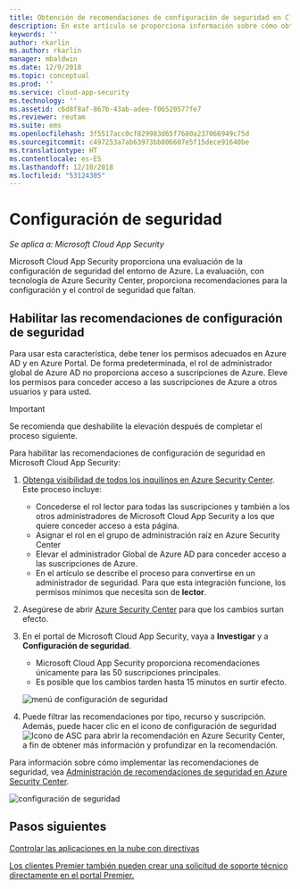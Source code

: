 ```yaml
---
title: Obtención de recomendaciones de configuración de seguridad en Cloud App Security | Microsoft Docs
description: En este artículo se proporciona información sobre cómo obtener recomendaciones de configuración de seguridad en Cloud App Security mediante la integración con Azure Security Center.
keywords: ''
author: rkarlin
ms.author: rkarlin
manager: mbaldwin
ms.date: 12/9/2018
ms.topic: conceptual
ms.prod: ''
ms.service: cloud-app-security
ms.technology: ''
ms.assetid: c6d8f8af-867b-43ab-adee-f06520577fe7
ms.reviewer: reutam
ms.suite: ems
ms.openlocfilehash: 3f5517acc0cf829983d65f7680a237066949c75d
ms.sourcegitcommit: c497253a7ab63973bb806607e5f15dece91640be
ms.translationtype: HT
ms.contentlocale: es-ES
ms.lasthandoff: 12/10/2018
ms.locfileid: "53124305"
---
```

# <a name="security-configuration"></a>Configuración de seguridad

*Se aplica a: Microsoft Cloud App Security*

Microsoft Cloud App Security proporciona una evaluación de la configuración de seguridad del entorno de Azure. La evaluación, con tecnología de Azure Security Center, proporciona recomendaciones para la configuración y el control de seguridad que faltan.

## <a name="enable-security-configuration-recommendations"></a>Habilitar las recomendaciones de configuración de seguridad

Para usar esta característica, debe tener los permisos adecuados en Azure AD y en Azure Portal. De forma predeterminada, el rol de administrador global de Azure AD no proporciona acceso a suscripciones de Azure. Eleve los permisos para conceder acceso a las suscripciones de Azure a otros usuarios y para usted.

> [!IMPORTANT]
> Se recomienda que deshabilite la elevación después de completar el proceso siguiente.

Para habilitar las recomendaciones de configuración de seguridad en Microsoft Cloud App Security:

1. <a href="https://docs.microsoft.com/azure/security-center/security-center-management-groups" target="_blank">Obtenga visibilidad de todos los inquilinos en Azure Security Center</a>. Este proceso incluye:
   - Concederse el rol lector para todas las suscripciones y también a los otros administradores de Microsoft Cloud App Security a los que quiere conceder acceso a esta página.
   - Asignar el rol en el grupo de administración raíz en Azure Security Center
   - Elevar el administrador Global de Azure AD para conceder acceso a las suscripciones de Azure.
   - En el artículo se describe el proceso para convertirse en un administrador de seguridad. Para que esta integración funcione, los permisos mínimos que necesita son de **lector**.

2. Asegúrese de abrir <a href="https://ms.portal.azure.com/#blade/Microsoft_Azure_Security/SecurityMenuBlade/0" target="_blank">Azure Security Center</a> para que los cambios surtan efecto.

3. En el portal de Microsoft Cloud App Security, vaya a **Investigar** y a **Configuración de seguridad**. 
    - Microsoft Cloud App Security proporciona recomendaciones únicamente para las 50 suscripciones principales. 
    - Es posible que los cambios tarden hasta 15 minutos en surtir efecto.

     ![menú de configuración de seguridad](./media/security-configuration-menu.png)

4. Puede filtrar las recomendaciones por tipo, recurso y suscripción. Además, puede hacer clic en el icono de configuración de seguridad ![Icono de ASC](./media/asc-icon.png) para abrir la recomendación en Azure Security Center, a fin de obtener más información y profundizar en la recomendación. 

Para información sobre cómo implementar las recomendaciones de seguridad, vea [Administración de recomendaciones de seguridad en Azure Security Center](https://docs.microsoft.com/azure/security-center/security-center-recommendations).

   ![configuración de seguridad](./media/security-configuration1.png)

## <a name="next-steps"></a>Pasos siguientes 
[Controlar las aplicaciones en la nube con directivas](control-cloud-apps-with-policies.md)

[Los clientes Premier también pueden crear una solicitud de soporte técnico directamente en el portal Premier.](https://premier.microsoft.com/)  
  
